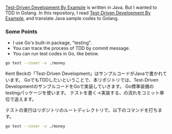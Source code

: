 [Test-Driven Development By Example](https://www.amazon.co.jp/-/en/Kent-Beck/dp/0321146530/ref=sr_1_1?dchild=1&keywords=test+driven+development+kent&qid=1622103566&sr=8-1) is written in Java.
But I wanted to TDD in Golang.
In this repository, I read [Test-Driven Development By Example](https://www.amazon.co.jp/-/en/Kent-Beck/dp/0321146530/ref=sr_1_1?dchild=1&keywords=test+driven+development+kent&qid=1622103566&sr=8-1), and translate Java sample codes to Golang.

### Some Points

- I use Go's built-in package, "testing".
- You can trace the process of TDD by commit message.
- You can run test codes in Go, like below.

```bash
go test --cover -v ./money
```

Kent Beckの「Test-Driven Development」はサンプルコードがJavaで書かれています。
GoでもTDDしたいということで、本リポジトリでは、Test-Driven DevelopmentのサンプルコードをGoで実装していきます。
Go標準装備のtestingパッケージを使います。
テストを書く->実装する、の流れをコミット単位で追えます。

テストの実行はリポジトリのルートディレクトリで、以下のコマンドを打ちます。

```bash
go test --cover -v ./money
```
